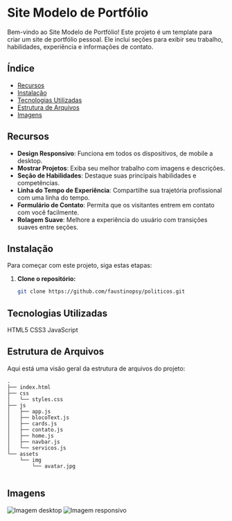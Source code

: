 # Site Modelo de Portfólio

Bem-vindo ao Site Modelo de Portfólio! Este projeto é um template para criar um site de portfólio pessoal. Ele inclui seções para exibir seu trabalho, habilidades, experiência e informações de contato.

## Índice

- [Recursos](#recursos)
- [Instalação](#instalação)
- [Tecnologias Utilizadas](#tecnologias-utilizadas)
- [Estrutura de Arquivos](#estrutura-de-arquivos)
- [Imagens](#Imagens)

## Recursos

- **Design Responsivo**: Funciona em todos os dispositivos, de mobile a desktop.
- **Mostrar Projetos**: Exiba seu melhor trabalho com imagens e descrições.
- **Seção de Habilidades**: Destaque suas principais habilidades e competências.
- **Linha do Tempo de Experiência**: Compartilhe sua trajetória profissional com uma linha do tempo.
- **Formulário de Contato**: Permita que os visitantes entrem em contato com você facilmente.
- **Rolagem Suave**: Melhore a experiência do usuário com transições suaves entre seções.



## Instalação

Para começar com este projeto, siga estas etapas:

1. **Clone o repositório:**
   ```sh
   git clone https://github.com/faustinopsy/politicos.git
    ```
## Tecnologias Utilizadas
HTML5
CSS3
JavaScript

## Estrutura de Arquivos
Aqui está uma visão geral da estrutura de arquivos do projeto:
```
.
├── index.html
├── css
│   └── styles.css
├── js
│   ├── app.js
│   ├── blocoText.js
│   ├── cards.js
│   ├── contato.js
│   ├── home.js
│   ├── navbar.js
│   └── servicos.js
└── assets
    └── img
        └── avatar.jpg
    
```
## Imagens
![Imagem desktop](src/img/desktop.png)
![Imagem responsivo](src/img/responsivo.png)